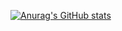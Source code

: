 [![Anurag's GitHub stats](https://github-readme-stats.vercel.app/api?username=victorverdoodt)](https://github.com/victorverdoodt/github-readme-stats)
